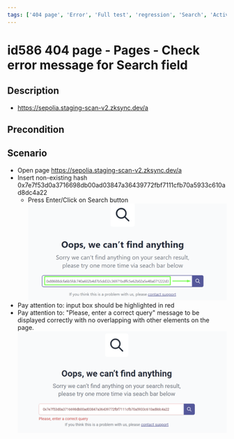 ```yaml
---
tags: ['404 page', 'Error', 'Full test', 'regression', 'Search', 'Active']
---
```


# id586 404 page - Pages - Check error message for Search field

## Description
  - https://sepolia.staging-scan-v2.zksync.dev/a

## Precondition


## Scenario
- Open page https://sepolia.staging-scan-v2.zksync.dev/a
- Insert non-existing hash   0x7e7f53d0a3716698db00ad03847a36439772fbf7111cfb70a5933c610ad8dc4a22
    - Press Enter/Click on Search button
![Screenshot](../../../../static/img/Pages/404pages/id586_1.png)
- Pay attention to: input box should be highlighted in red
- Pay attention to:  "Please, enter a correct query" message to be displayed correctly with no overlapping with other elements on the page.
  ![Screenshot](../../../../static/img/Pages/404pages/id586_2.png)